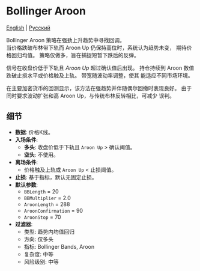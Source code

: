 # Bollinger Aroon
[English](README.md) | [Русский](README_ru.md)

Bollinger Aroon 策略在强劲上升趋势中寻找回调。  
当价格跌破布林带下轨而 Aroon Up 仍保持高位时，系统认为趋势未变，
期待价格回归均值。 策略仅做多，旨在捕捉短暂下跌后的反弹。

信号在收盘价低于下轨且 *Aroon Up* 超过确认值后出现。 持仓持续到
Aroon 数值跌破止损水平或价格触及上轨。 带宽随波动率调整，使其
能适应不同市场环境。

在主要加密货币的回测显示，该方法在强趋势并伴随偶尔回撤时表现良好。
由于同时要求波动扩张和高 Aroon Up，与传统布林反转相比，可减少
误判。

## 细节
- **数据**: 价格K线。
- **入场条件**:
  - **多头**: 收盘价低于下轨且 `Aroon Up` > 确认阈值。
  - **空头**: 不使用。
- **离场条件**:
  - 价格触及上轨或 `Aroon Up` < 止损阈值。
- **止损**: 基于指标，默认无固定止损。
- **默认参数**:
  - `BBLength` = 20
  - `BBMultiplier` = 2.0
  - `AroonLength` = 288
  - `AroonConfirmation` = 90
  - `AroonStop` = 70
- **过滤器**:
  - 类型: 趋势内均值回归
  - 方向: 仅多头
  - 指标: Bollinger Bands, Aroon
  - 复杂度: 中等
  - 风险级别: 中等

